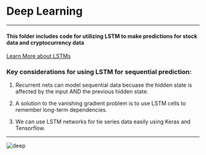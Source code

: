 # Deep Learning

---

#### This folder includes code for utilizing LSTM to make predictions for stock data and cryptocurrency data

[Learn More about LSTMs](http://colah.github.io/posts/2015-08-Understanding-LSTMs/)

### Key considerations for using LSTM for sequential prediction:

1. Recurrent nets can model sequential data becuase the hidden state is affected by the input AND the previous hidden state.

2. A solution to the vanishing gradient problem is to use LSTM cells to remember long-term dependencies.

3. We can use LSTM networks for tie series data easily using Keras and Tensorflow.

---

![deep](https://static.electronicsweekly.com/wp-content/uploads/2016/09/23095319/image.png)

